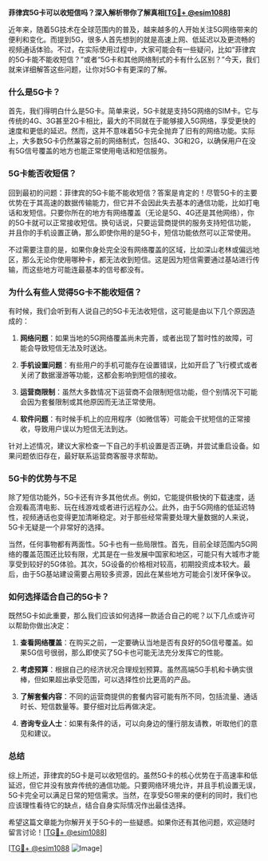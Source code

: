**菲律宾5G卡可以收短信吗？深入解析带你了解真相[[TG💪+ @esim1088](https://t.me/s/esim1088)]**

近年来，随着5G技术在全球范围内的普及，越来越多的人开始关注5G网络带来的便利和变化。而提到5G，很多人首先想到的就是高速上网、低延迟以及更流畅的视频通话体验。不过，在实际使用过程中，大家可能会有一些疑问，比如“菲律宾的5G卡能不能收短信？”或者“5G卡和其他网络制式的卡有什么区别？”今天，我们就来详细解答这些问题，让你对5G卡有更深的了解。

### 什么是5G卡？

首先，我们得明白什么是5G卡。简单来说，5G卡就是支持5G网络的SIM卡。它与传统的4G、3G甚至2G卡相比，最大的不同就在于能够接入5G网络，享受更快的速度和更低的延迟。然而，这并不意味着5G卡完全抛弃了旧有的网络功能。实际上，大多数5G卡仍然兼容之前的网络制式，包括4G、3G和2G，以确保用户在没有5G信号覆盖的地方也能正常使用电话和短信服务。

### 5G卡能否收短信？

回到最初的问题：菲律宾的5G卡能不能收短信？答案是肯定的！尽管5G卡的主要优势在于其高速的数据传输能力，但它并不会因此失去基本的通信功能，比如打电话和发短信。只要你所在的地方有网络覆盖（无论是5G、4G还是其他网络），你的5G卡就可以正常接收短信。换句话说，只要运营商提供的服务支持短信功能，并且你的手机设置正确，那么即使你用的是5G卡，短信功能依然可以正常使用。

不过需要注意的是，如果你身处完全没有网络覆盖的区域，比如深山老林或偏远地区，那么无论你使用哪种卡，都无法收到短信。这是因为短信需要通过基站进行传输，而这些地方可能连最基本的信号都没有。

### 为什么有些人觉得5G卡不能收短信？

有时候，我们会听到有人说自己的5G卡无法收短信，这可能是由以下几个原因造成的：

1. **网络问题**：如果当地的5G网络覆盖尚未完善，或者出现了暂时性的故障，可能会导致短信无法及时送达。
   
2. **手机设置问题**：有些用户的手机可能存在设置错误，比如开启了飞行模式或者关闭了数据漫游等功能，这都会影响到短信的接收。

3. **运营商限制**：虽然大多数情况下运营商不会限制短信功能，但个别情况下可能会因为套餐限制或其他原因而无法正常使用。

4. **软件问题**：有时候手机上的应用程序（如微信等）可能会干扰短信的正常接收，导致用户误以为短信无法到达。

针对上述情况，建议大家检查一下自己的手机设置是否正确，并尝试重启设备。如果问题依旧存在，最好联系运营商客服寻求帮助。

### 5G卡的优势与不足

除了短信功能外，5G卡还有许多其他优点。例如，它能提供极快的下载速度，适合观看高清电影、玩在线游戏或者进行远程办公。此外，由于5G网络的低延迟特性，视频通话也变得更加清晰稳定。对于那些经常需要处理大量数据的人来说，5G卡无疑是一个非常好的选择。

当然，任何事物都有两面性。5G卡也有一些局限性。首先，目前全球范围内5G网络的覆盖范围还比较有限，尤其是在一些发展中国家和地区，可能只有大城市才能享受到较好的5G体验。其次，5G设备的价格相对较高，初期投资成本较大。最后，由于5G基站建设需要占用较多资源，因此在某些地方可能会引发环保争议。

### 如何选择适合自己的5G卡？

既然5G卡如此重要，那么我们应该如何选择一款适合自己的呢？以下几点或许可以帮助你做出决定：

1. **查看网络覆盖**：在购买之前，一定要确认当地是否有良好的5G信号覆盖。如果5G信号很弱，那么即使买了5G卡也可能无法充分发挥它的性能。

2. **考虑预算**：根据自己的经济状况合理规划预算。虽然高端5G手机和卡确实很棒，但如果超出承受范围，可以选择性价比更高的产品。

3. **了解套餐内容**：不同的运营商提供的套餐内容可能有所不同，包括流量、通话时长、短信数量等。要仔细对比后再做决定。

4. **咨询专业人士**：如果有条件的话，可以向身边的懂行朋友请教，听取他们的意见和建议。

### 总结

综上所述，菲律宾的5G卡是可以收短信的。虽然5G卡的核心优势在于高速率和低延迟，但它并没有放弃传统的通信功能。只要网络环境允许，并且手机设置无误，5G卡完全可以满足日常的短信需求。当然，在享受5G带来的便利的同时，我们也应该理性看待它的缺点，结合自身实际情况作出最佳选择。

希望这篇文章能为你解开关于5G卡的一些疑惑。如果你还有其他问题，欢迎随时留言讨论！[[TG💪+ @esim1088](https://t.me/s/esim1088)] 

[[TG💪+ @esim1088](https://t.me/s/esim1088) ![Image](https://i.postimg.cc/4NQfJmqS/Snipaste-2025-05-13-00-14-12.png)]